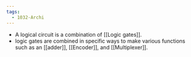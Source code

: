 ```yaml
---
tags:
  - 1032-Archi
---
```

- A logical circuit is a combination of [[Logic gates]].
- logic gates are combined in specific ways to make various functions such as an [[adder]], [[Encoder]], and [[Multiplexer]].